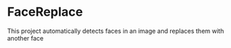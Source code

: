 FaceReplace
===========

This project automatically detects faces in an image and replaces them with another face
